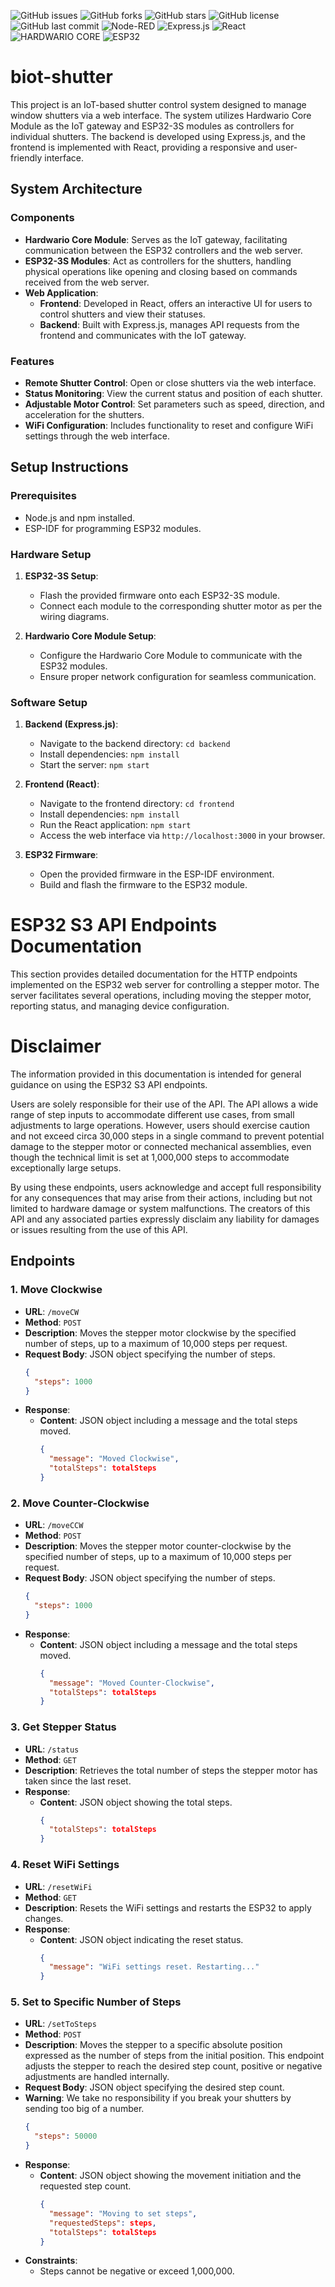 ![GitHub issues](https://img.shields.io/github/issues/Jozefwl/biot-shutter)
![GitHub forks](https://img.shields.io/github/forks/Jozefwl/biot-shutter)
![GitHub stars](https://img.shields.io/github/stars/Jozefwl/biot-shutter)
![GitHub license](https://img.shields.io/github/license/Jozefwl/biot-shutter)
![GitHub last commit](https://img.shields.io/github/last-commit/Jozefwl/biot-shutter)
![Node-RED](https://img.shields.io/badge/Node--RED-8F0000?style=flat&logo=nodered&logoColor=white)
![Express.js](https://img.shields.io/badge/Express.js-404D59?style=flat&logo=express&logoColor=white)
![React](https://img.shields.io/badge/React-20232A?style=flat&logo=react&logoColor=61DAFB)
![HARDWARIO CORE](https://img.shields.io/badge/HARDWARIO%20CORE-DD1133?style=flat&logoColor=grey)
![ESP32](https://img.shields.io/badge/ESP32-0000FF?style=flat&logo=espressif&logoColor=white)

# biot-shutter
This project is an IoT-based shutter control system designed to manage window shutters via a web interface. The system utilizes Hardwario Core Module as the IoT gateway and ESP32-3S modules as controllers for individual shutters. The backend is developed using Express.js, and the frontend is implemented with React, providing a responsive and user-friendly interface.

## System Architecture

### Components

- **Hardwario Core Module**: Serves as the IoT gateway, facilitating communication between the ESP32 controllers and the web server.
- **ESP32-3S Modules**: Act as controllers for the shutters, handling physical operations like opening and closing based on commands received from the web server.
- **Web Application**:
  - **Frontend**: Developed in React, offers an interactive UI for users to control shutters and view their statuses.
  - **Backend**: Built with Express.js, manages API requests from the frontend and communicates with the IoT gateway.

### Features

- **Remote Shutter Control**: Open or close shutters via the web interface.
- **Status Monitoring**: View the current status and position of each shutter.
- **Adjustable Motor Control**: Set parameters such as speed, direction, and acceleration for the shutters.
- **WiFi Configuration**: Includes functionality to reset and configure WiFi settings through the web interface.

## Setup Instructions

### Prerequisites

- Node.js and npm installed.
- ESP-IDF for programming ESP32 modules.

### Hardware Setup

1. **ESP32-3S Setup**:
   - Flash the provided firmware onto each ESP32-3S module.
   - Connect each module to the corresponding shutter motor as per the wiring diagrams.

2. **Hardwario Core Module Setup**:
   - Configure the Hardwario Core Module to communicate with the ESP32 modules.
   - Ensure proper network configuration for seamless communication.

### Software Setup

1. **Backend (Express.js)**:
   - Navigate to the backend directory: `cd backend`
   - Install dependencies: `npm install`
   - Start the server: `npm start`

2. **Frontend (React)**:
   - Navigate to the frontend directory: `cd frontend`
   - Install dependencies: `npm install`
   - Run the React application: `npm start`
   - Access the web interface via `http://localhost:3000` in your browser.

3. **ESP32 Firmware**:
   - Open the provided firmware in the ESP-IDF environment.
   - Build and flash the firmware to the ESP32 module.

# ESP32 S3 API Endpoints Documentation

This section provides detailed documentation for the HTTP endpoints implemented on the ESP32 web server for controlling a stepper motor. The server facilitates several operations, including moving the stepper motor, reporting status, and managing device configuration.

# Disclaimer

The information provided in this documentation is intended for general guidance on using the ESP32 S3 API endpoints.

Users are solely responsible for their use of the API. The API allows a wide range of step inputs to accommodate different use cases, from small adjustments to large operations. However, users should exercise caution and not exceed circa 30,000 steps in a single command to prevent potential damage to the stepper motor or connected mechanical assemblies, even though the technical limit is set at 1,000,000 steps to accommodate exceptionally large setups.

By using these endpoints, users acknowledge and accept full responsibility for any consequences that may arise from their actions, including but not limited to hardware damage or system malfunctions. The creators of this API and any associated parties expressly disclaim any liability for damages or issues resulting from the use of this API.

## Endpoints

### 1. Move Clockwise

- **URL**: `/moveCW`
- **Method**: `POST`
- **Description**: Moves the stepper motor clockwise by the specified number of steps, up to a maximum of 10,000 steps per request.
- **Request Body**: JSON object specifying the number of steps.
  ```json
  {
    "steps": 1000
  }
  ```
- **Response**:
  - **Content**: JSON object including a message and the total steps moved.
    ```json
    {
      "message": "Moved Clockwise",
      "totalSteps": totalSteps
    }
    ```

### 2. Move Counter-Clockwise

- **URL**: `/moveCCW`
- **Method**: `POST`
- **Description**: Moves the stepper motor counter-clockwise by the specified number of steps, up to a maximum of 10,000 steps per request.
- **Request Body**: JSON object specifying the number of steps.
  ```json
  {
    "steps": 1000
  }
  ```
- **Response**:
  - **Content**: JSON object including a message and the total steps moved.
    ```json
    {
      "message": "Moved Counter-Clockwise",
      "totalSteps": totalSteps
    }
    ```

### 3. Get Stepper Status

- **URL**: `/status`
- **Method**: `GET`
- **Description**: Retrieves the total number of steps the stepper motor has taken since the last reset.
- **Response**:
  - **Content**: JSON object showing the total steps.
    ```json
    {
      "totalSteps": totalSteps
    }
    ```

### 4. Reset WiFi Settings

- **URL**: `/resetWiFi`
- **Method**: `GET`
- **Description**: Resets the WiFi settings and restarts the ESP32 to apply changes.
- **Response**:
  - **Content**: JSON object indicating the reset status.
    ```json
    {
      "message": "WiFi settings reset. Restarting..."
    }
    ```

### 5. Set to Specific Number of Steps

- **URL**: `/setToSteps`
- **Method**: `POST`
- **Description**: Moves the stepper to a specific absolute position expressed as the number of steps from the initial position. This endpoint adjusts the stepper to reach the desired step count, positive or negative adjustments are handled internally.
- **Request Body**: JSON object specifying the desired step count.
- **Warning**: We take no responsibility if you break your shutters by sending too big of a number.
  ```json
  {
    "steps": 50000
  }
  ```
- **Response**:
  - **Content**: JSON object showing the movement initiation and the requested step count.
    ```json
    {
      "message": "Moving to set steps",
      "requestedSteps": steps,
      "totalSteps": totalSteps
    }
    ```
- **Constraints**:
  - Steps cannot be negative or exceed 1,000,000.

